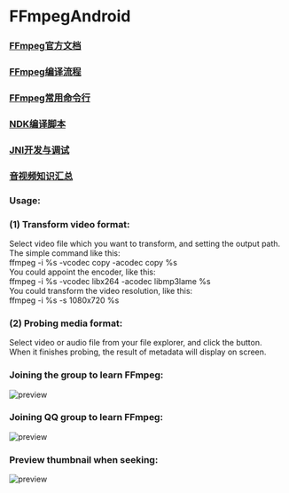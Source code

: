# FFmpegAndroid

### [FFmpeg官方文档](https://ffmpeg.org/)
### [FFmpeg编译流程](https://github.com/xufuji456/FFmpegAndroid/blob/master/doc/FFmpeg_compile_shell.md)
### [FFmpeg常用命令行](https://github.com/xufuji456/FFmpegAndroid/blob/master/doc/FFmpeg_command_line.md)
### [NDK编译脚本](https://github.com/xufuji456/FFmpegAndroid/blob/master/doc/NDK_compile_shell.md)
### [JNI开发与调试](https://github.com/xufuji456/FFmpegAndroid/blob/master/doc/JNI_develop_debug.md)
### [音视频知识汇总](https://github.com/xufuji456/FFmpegAndroid/blob/master/doc/multimedia_knowledge.md)

### Usage:
### (1) Transform video format:
Select video file which you want to transform, and setting the output path.<br>
The simple command like this:<br>
ffmpeg -i %s -vcodec copy -acodec copy %s<br>
You could appoint the encoder, like this:<br>
ffmpeg -i %s -vcodec libx264 -acodec libmp3lame %s<br>
You could transform the video resolution, like this:<br>
ffmpeg -i %s -s 1080x720 %s<br>

### (2) Probing media format:
Select video or audio file from your file explorer, and click the button.<br>
When it finishes probing, the result of metadata will display on screen.<br>

### Joining the group to learn FFmpeg:
![preview](https://github.com/xufuji456/FFmpegAndroid/blob/master/picture/ffmpeg_group.png)

### Joining QQ group to learn FFmpeg:
![preview](https://github.com/xufuji456/FFmpegAndroid/blob/master/picture/ffmpeg_qq.png)

### Preview thumbnail when seeking:
![preview](https://github.com/xufuji456/FFmpegAndroid/blob/master/gif/preview.gif)

